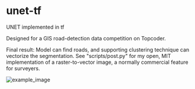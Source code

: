 # unet-tf
UNET implemented in tf

Designed for a GIS road-detection data competition on Topcoder.

Final result:
Model can find roads, and supporting clustering technique can vectorize the segmentation.
See "scripts/post.py" for my open, MIT implementation of a raster-to-vector image, a normally commercial feature for surveyers.

![example_image](https://github.com/shadySource/unet-tf/raw/master/example.png "Example Image")


